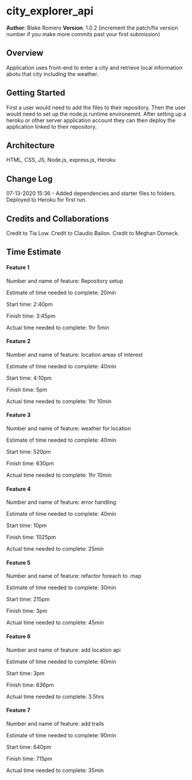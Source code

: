 # city_explorer_api

**Author**: Blake Romero
**Version**: 1.0.2 (increment the patch/fix version number if you make more commits past your first submission)

## Overview
<!-- Provide a high level overview of what this application is and why you are building it, beyond the fact that it's an assignment for this class. (i.e. What's your problem domain?) -->
Application uses front-end to enter a city and retrieve local information abotu that city including the weather.

## Getting Started
<!-- What are the steps that a user must take in order to build this app on their own machine and get it running? -->
First a user would need to add the files to their repository. Then the user would need to set up the node.js runtime environemnt. After setting up a heroku or other server application account they can then deploy the application linked to their repository.

## Architecture
<!-- Provide a detailed description of the application design. What technologies (languages, libraries, etc) you're using, and any other relevant design information. -->
HTML, CSS, JS, Node.js, express.js, Heroku

## Change Log
<!-- Use this area to document the iterative changes made to your application as each feature is successfully implemented. Use time stamps. Here's an examples:

01-01-2001 4:59pm - Application now has a fully-functional express server, with a GET route for the location resource. -->
07-13-2020 15:36 - Added dependencies and starter files to folders. Deployed to Heroku for first run.

## Credits and Collaborations
<!-- Give credit (and a link) to other people or resources that helped you build this application. -->
Credit to Tia Low.
Credit to Claudio Bailon.
Credit to Meghan Domeck.

## Time Estimate

#### Feature 1
Number and name of feature: Repository setup

Estimate of time needed to complete: 20min

Start time: 2:40pm

Finish time: 3:45pm

Actual time needed to complete: 1hr 5min

#### Feature 2
Number and name of feature: location areas of interest

Estimate of time needed to complete: 40min

Start time: 4:10pm

Finish time: 5pm

Actual time needed to complete: 1hr 10min

#### Feature 3
Number and name of feature: weather for location

Estimate of time needed to complete: 40min

Start time: 520pm

Finish time: 630pm

Actual time needed to complete: 1hr 10min

#### Feature 4
Number and name of feature: error handling

Estimate of time needed to complete: 40min

Start time: 10pm

Finish time: 1025pm

Actual time needed to complete: 25min

#### Feature 5
Number and name of feature: refactor foreach to .map

Estimate of time needed to complete: 30min

Start time: 215pm

Finish time: 3pm

Actual time needed to complete: 45min

#### Feature 6
Number and name of feature: add location api

Estimate of time needed to complete: 60min

Start time: 3pm

Finish time: 636pm

Actual time needed to complete: 3.5hrs

#### Feature 7
Number and name of feature: add trails

Estimate of time needed to complete: 90min

Start time: 640pm

Finish time: 715pm

Actual time needed to complete: 35min
